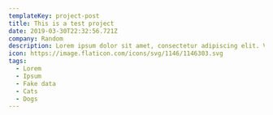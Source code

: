 ```yaml
---
templateKey: project-post
title: This is a test project
date: 2019-03-30T22:32:56.721Z
company: Random
description: Lorem ipsum dolor sit amet, consectetur adipiscing elit. Vivamus ac purus non sem efficitur dictum. Curabitur a erat efficitur nunc scelerisque dapibus vitae sed ligula.
icon: https://image.flaticon.com/icons/svg/1146/1146303.svg
tags:
  - Lorem
  - Ipsum
  - Fake data
  - Cats
  - Dogs
---
```

